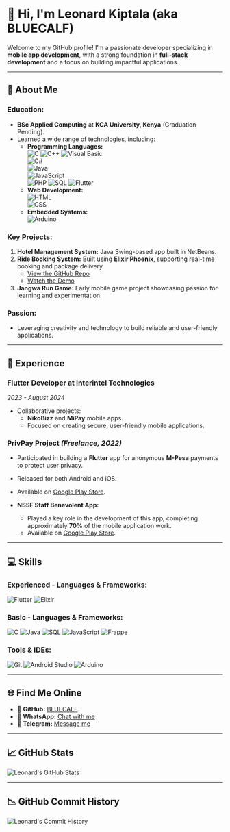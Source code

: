 # 👋 Hi, I'm Leonard Kiptala (aka **BLUECALF**)

Welcome to my GitHub profile! I’m a passionate developer specializing in **mobile app development**, with a strong foundation in **full-stack development** and a focus on building impactful applications.

---

## 🌟 **About Me**

### **Education:**
- **BSc Applied Computing** at **KCA University, Kenya** (Graduation Pending).
- Learned a wide range of technologies, including:
  - **Programming Languages:**  
      ![C](https://img.shields.io/badge/-C-blue?style=flat-square&logo=c&logoColor=white)
      ![C++](https://img.shields.io/badge/-C++-blue?style=flat-square&logo=cplusplus&logoColor=white)
      ![Visual Basic](https://img.shields.io/badge/-Visual%20Basic-lightgrey?style=flat-square&logo=dotnet&logoColor=white)  
      ![C#](https://img.shields.io/badge/-C%23-blue?style=flat-square&logo=csharp&logoColor=white)  
      ![Java](https://img.shields.io/badge/-Java-orange?style=flat-square&logo=java&logoColor=white)  
      ![JavaScript](https://img.shields.io/badge/-JavaScript-yellow?style=flat-square&logo=javascript&logoColor=black)  
      ![PHP](https://img.shields.io/badge/-PHP-purple?style=flat-square&logo=php&logoColor=white)
      ![SQL](https://img.shields.io/badge/-SQL-blue?style=flat-square&logo=postgresql&logoColor=white)
      ![Flutter](https://img.shields.io/badge/-Flutter-blue?style=flat-square&logo=flutter&logoColor=white)   
  - **Web Development:**  
      ![HTML](https://img.shields.io/badge/-HTML-orange?style=flat-square&logo=html5&logoColor=white)  
      ![CSS](https://img.shields.io/badge/-CSS-blue?style=flat-square&logo=css3&logoColor=white)  
  - **Embedded Systems:**  
      ![Arduino](https://img.shields.io/badge/-Arduino-blue?style=flat-square&logo=arduino&logoColor=white)

### **Key Projects:**
1. **Hotel Management System:** Java Swing-based app built in NetBeans.
2. **Ride Booking System:** Built using **Elixir Phoenix**, supporting real-time booking and package delivery.
   - [View the GitHub Repo](https://github.com/BLUECALF/mololine_ride_booking_app)
   - [Watch the Demo](https://www.youtube.com/watch?v=lI7Wze_patE)
3. **Jangwa Run Game:** Early mobile game project showcasing passion for learning and experimentation.

### **Passion:**
- Leveraging creativity and technology to build reliable and user-friendly applications.

---

## 💼 **Experience**

### **Flutter Developer at Interintel Technologies**
*2023 - August 2024*
- Collaborative projects:
  - **NikoBizz** and **MiPay** mobile apps.
  - Focused on creating secure, user-friendly mobile applications.

### **PrivPay Project** *(Freelance, 2022)*
- Participated in building a **Flutter** app for anonymous **M-Pesa** payments to protect user privacy.
- Released for both Android and iOS.
- Available on [Google Play Store](https://play.google.com/store/apps/details?id=com.privpay.app&hl=en).

- **NSSF Staff Benevolent App:**
  - Played a key role in the development of this app, completing approximately **70%** of the mobile application work.
  - Available on [Google Play Store](https://play.google.com/store/apps/details?id=com.nsbf_mobile.app&hl=en).
---

## 💻 **Skills**

### **Experienced - Languages & Frameworks:**
![Flutter](https://img.shields.io/badge/-Flutter-blue?style=for-the-badge&logo=flutter&logoColor=white)
![Elixir](https://img.shields.io/badge/-Elixir-purple?style=for-the-badge&logo=elixir&logoColor=white)

### **Basic - Languages & Frameworks:**
![C](https://img.shields.io/badge/-C-blue?style=for-the-badge&logo=c&logoColor=white)
![Java](https://img.shields.io/badge/-Java-orange?style=for-the-badge&logo=java&logoColor=white)
![SQL](https://img.shields.io/badge/-SQL-blue?style=for-the-badge&logo=postgresql&logoColor=white)
![JavaScript](https://img.shields.io/badge/-JavaScript-yellow?style=for-the-badge&logo=javascript&logoColor=black)
![Frappe](https://img.shields.io/badge/-Frappe-orange?style=for-the-badge&logo=frappe&logoColor=white)

### **Tools & IDEs:**
![Git](https://img.shields.io/badge/-Git-black?style=for-the-badge&logo=git&logoColor=red)
![Android Studio](https://img.shields.io/badge/-Android%20Studio-green?style=for-the-badge&logo=android-studio&logoColor=white)
![Arduino](https://img.shields.io/badge/-Arduino-blue?style=flat-square&logo=arduino&logoColor=white)

---

## 🌐 **Find Me Online**

- 📂 **GitHub:** [BLUECALF](https://github.com/BLUECALF)
- 💬 **WhatsApp:** [Chat with me](https://wa.me/254741942765)
- 📱 **Telegram:** [Message me](https://t.me/+254741942765)
---

## 📈 **GitHub Stats**

![Leonard's GitHub Stats](https://github-readme-stats.vercel.app/api?username=BLUECALF&show_icons=true&theme=radical)

---

## 📉 **GitHub Commit History**

![Leonard's Commit History](https://github-readme-streak-stats.herokuapp.com?user=BLUECALF&theme=radical&date_format=M%20j%5B%2C%20Y%5D)
